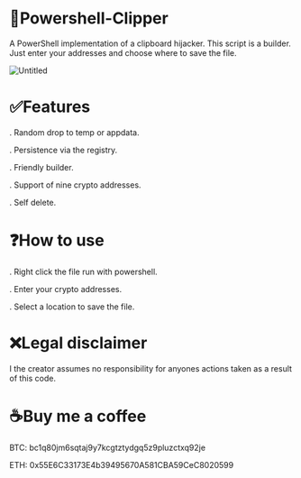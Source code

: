# 🐚Powershell-Clipper
A PowerShell implementation of a clipboard hijacker. This script is a builder. Just enter your addresses and choose where to save the file.

![Untitled](https://github.com/DyNaam1c/Powershell-Clipper/assets/133466254/0caa24c9-ba31-4d2a-921a-d3a0b1c64c05)

# ✅Features
. Random drop to temp or appdata.

. Persistence via the registry.

. Friendly builder.

. Support of nine crypto addresses.

. Self delete.

# ❓How to use
. Right click the file run with powershell.

. Enter your crypto addresses.

. Select a location to save the file.

# ❌Legal disclaimer
I the creator assumes no responsibility for anyones actions taken as a result of this code.

# ☕️Buy me a coffee
BTC: bc1q80jm6sqtaj9y7kcgtztydgq5z9pluzctxq92je

ETH: 0x55E6C33173E4b39495670A581CBA59CeC8020599

